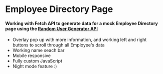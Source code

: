 # Employee Directory Page
#### Working with Fetch API to generate data for a mock Employee Directory page using the [Random User Generator API](https://randomuser.me/)
- Overlay pop up with more information, and working left and right buttons to scroll through all Employee's data
- Working name seach bar
- Mobile responsive
- Fully custom JavaScript
- Night mode feature :)

